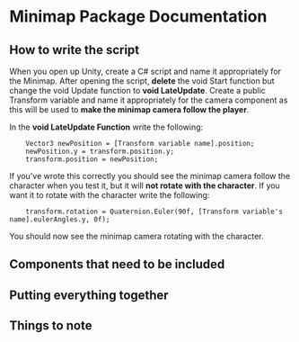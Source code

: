 # Minimap Package Documentation

## How to write the script

When you open up Unity, create a C# script and name it appropriately for the Minimap. After opening the script, **delete** the void Start function but change the void Update function to **void LateUpdate**. Create a public Transform variable and name it appropriately for the camera component as this will be used to **make the minimap camera follow the player**.

In the **void LateUpdate Function** write the following:

        Vector3 newPosition = [Transform variable name].position;
        newPosition.y = transform.position.y;
        transform.position = newPosition;

If you've wrote this correctly you should see the minimap camera follow the character when you test it, but it will **not rotate with the character**. If you want it to rotate with the character write the following:

        transform.rotation = Quaternion.Euler(90f, [Transform variable's name].eulerAngles.y, 0f);

You should now see the minimap camera rotating with the character.

## Components that need to be included



## Putting everything together



## Things to note

